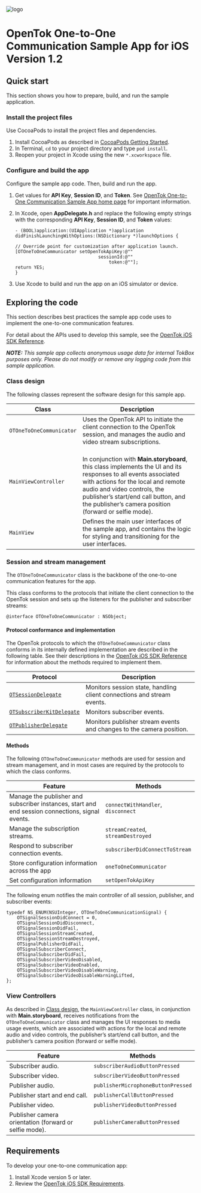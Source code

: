 ![logo](../tokbox-logo.png)

# OpenTok One-to-One Communication Sample App for iOS<br/>Version 1.2

## Quick start

This section shows you how to prepare, build, and run the sample application.

### Install the project files

Use CocoaPods to install the project files and dependencies.

1. Install CocoaPods as described in [CocoaPods Getting Started](https://guides.cocoapods.org/using/getting-started.html#getting-started).
1. In Terminal, `cd` to your project directory and type `pod install`.
1. Reopen your project in Xcode using the new `*.xcworkspace` file.

### Configure and build the app

Configure the sample app code. Then, build and run the app.

1. Get values for **API Key**, **Session ID**, and **Token**. See [OpenTok One-to-One Communication Sample App home page](../README.md) for important information.

1. In Xcode, open **AppDelegate.h** and replace the following empty strings with the corresponding **API Key**, **Session ID**, and **Token** values:

    ```objc
    - (BOOL)application:(UIApplication *)application didFinishLaunchingWithOptions:(NSDictionary *)launchOptions {

    // Override point for customization after application launch.    
    [OTOneToOneCommunicator setOpenTokApiKey:@""
                                   sessionId:@""
                                       token:@""];
    return YES;
    }
    ```

1. Use Xcode to build and run the app on an iOS simulator or device.

## Exploring the code

This section describes best practices the sample app code uses to implement the one-to-one communication features.

For detail about the APIs used to develop this sample, see the [OpenTok iOS SDK Reference](https://tokbox.com/developer/sdks/ios/reference/).

_**NOTE:** This sample app collects anonymous usage data for internal TokBox purposes only. Please do not modify or remove any logging code from this sample application._

### Class design

The following classes represent the software design for this sample app.

| Class        | Description  |
| ------------- | ------------- |
| `OTOneToOneCommunicator`   | Uses the OpenTok API to initiate the client connection to the OpenTok session, and manages the audio and video stream subscriptions.  |
| `MainViewController`   | <br/>In conjunction with **Main.storyboard**, this class implements the UI and its responses to all events associated with actions for the local and remote audio and video controls, the publisher’s start/end call button, and the publisher’s camera position (forward or selfie mode).   |
| `MainView`  | Defines the main user interfaces of the sample app, and contains the logic for styling and transitioning for the user interfaces. <br/> |


### Session and stream management

The `OTOneToOneCommunicator` class is the backbone of the one-to-one communication features for the app.

This class conforms to the protocols that initiate the client connection to the OpenTok session and sets up the listeners for the publisher and subscriber streams:

```objc
@interface OTOneToOneCommunicator : NSObject;
```

#### Protocol conformance and implementation

The OpenTok protocols to which the `OTOneToOneCommunicator` class conforms in its internally defined implementation are described in the following table. See their descriptions in the [OpenTok iOS SDK Reference](https://tokbox.com/developer/sdks/ios/reference/) for information about the methods required to implement them.


| Protocol        | Description  |
| ------------- | ------------- |
| [`OTSessionDelegate`](https://tokbox.com/developer/sdks/ios/reference/Protocols/OTSessionDelegate.html)   | Monitors session state, handling client connections and stream events. |
| [`OTSubscriberKitDelegate`](https://tokbox.com/developer/sdks/ios/reference/Protocols/OTSubscriberKitDelegate.html)      | Monitors subscriber events.  |
| [`OTPublisherDelegate`](https://tokbox.com/developer/sdks/ios/reference/Protocols/OTPublisherDelegate.html) | Monitors publisher stream events and changes to the camera position.  |


#### Methods

The following `OTOneToOneCommunicator` methods are used for session and stream management, and in most cases are required by the protocols to which the class conforms.

| Feature        | Methods  |
| ------------- | ------------- |
| Manage the publisher and subscriber instances, start and end session connections, signal events.   | `connectWithHandler`, `disconnect`|
| Manage the subscription streams.      | `streamCreated`, `streamDestroyed` |
| Respond to subscriber connection events. | `subscriberDidConnectToStream`  |
| Store configuration information across the app | `oneToOneCommunicator` |
| Set configuration information | `setOpenTokApiKey` |


The following enum notifies the main controller of all session, publisher, and subscriber events:

```objc
typedef NS_ENUM(NSUInteger, OTOneToOneCommunicationSignal) {
    OTSignalSessionDidConnect = 0,
    OTSignalSessionDidDisconnect,
    OTSignalSessionDidFail,
    OTSignalSessionStreamCreated,
    OTSignalSessionStreamDestroyed,
    OTSignalPublisherDidFail,
    OTSignalSubscriberConnect,
    OTSignalSubscriberDidFail,
    OTSignalSubscriberVideoDisabled,
    OTSignalSubscriberVideoEnabled,
    OTSignalSubscriberVideoDisableWarning,
    OTSignalSubscriberVideoDisableWarningLifted,
};
```

### View Controllers

As described in [Class design](#class-design), the `MainViewController` class, in conjunction with **Main.storyboard**, receives notifications from the `OTOneToOneCommunicator` class and manages the UI responses to media usage events, which are associated with actions for the local and remote audio and video controls, the publisher’s start/end call button, and the publisher’s camera position (forward or selfie mode).

| Feature       | Methods       |
| ------------- | ------------- |
| Subscriber audio.   | `subscriberAudioButtonPressed` |
| Subscriber video.   | `subscriberVideoButtonPressed`  |
| Publisher audio.      | `publisherMicrophoneButtonPressed`  |
| Publisher start and end call. | `publisherCallButtonPressed `  |
| Publisher video. | `publisherVideoButtonPressed`  |
| Publisher camera orientation (forward or selfie mode). | `publisherCameraButtonPressed`  |


## Requirements

To develop your one-to-one communication app:

1. Install Xcode version 5 or later.
2. Review the [OpenTok iOS SDK Requirements](https://tokbox.com/developer/sdks/ios/).
